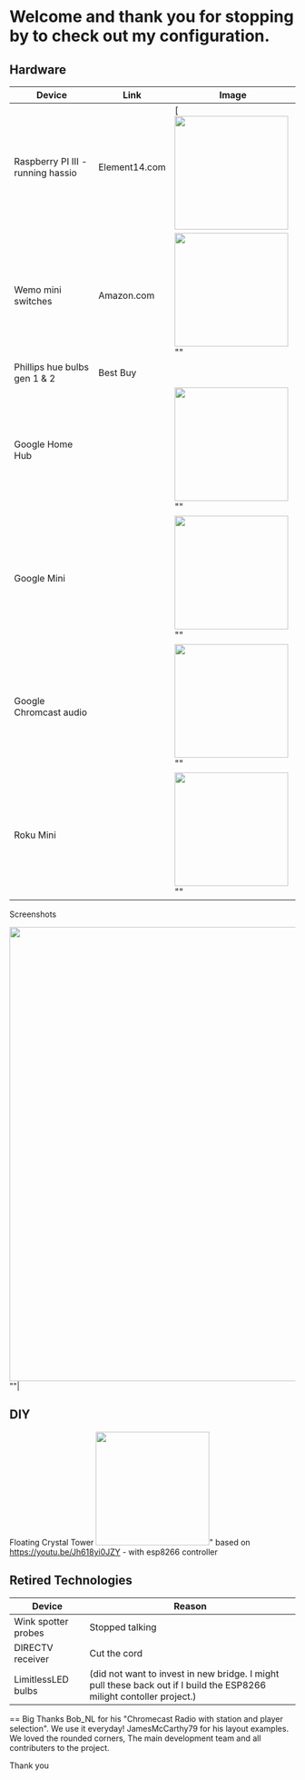 # Welcome and thank you for stopping by to check out my configuration. 


## Hardware

| Device | Link | Image |
| ------ | ------ | ------ |
|Raspberry PI III - running hassio|  Element14.com | [ <img src="https://github.com/cy1701/Home-Assistant-Configuration/blob/master/readme_images/raspberry-pi-3.png" width="200"/>|
| Wemo mini switches | Amazon.com | <img src="https://github.com/cy1701/Home-Assistant-Configuration/blob/master/readme_images/wemo.png" width="200"/>""|
|Phillips hue bulbs gen 1 & 2| Best Buy|   |
|Google Home Hub|   | <img src="https://github.com/cy1701/Home-Assistant-Configuration/blob/master/readme_images/google%20hub.jpg" width="200"/>""|
|Google Mini|    | <img src="https://github.com/cy1701/Home-Assistant-Configuration/blob/master/readme_images/google%20mini.jpg" width="200"/>""|
|Google Chromcast audio|    |  <img src="https://github.com/cy1701/Home-Assistant-Configuration/blob/master/readme_images/chromecast%20audio.jpg" width="200"/>""|
Roku Mini|    |   <img src="https://github.com/cy1701/Home-Assistant-Configuration/blob/master/readme_images/roku.jpg" width="200"/>""|

Screenshots

 <img src="https://github.com/cy1701/Home-Assistant-Configuration/blob/master//config/readme_images/screenshotrooms.png" width="800"/>""|

## DIY
Floating Crystal Tower   <img src="https://github.com/cy1701/Home-Assistant-Configuration/blob/master/readme_images/tower.jpg" width="200"/>"
based on https://youtu.be/Jh618yi0JZY - with esp8266 controller


## Retired Technologies
|Device|Reason|
| ------ |  ------ |
| Wink spotter probes| Stopped talking|
|DIRECTV receiver| Cut the cord|
|LimitlessLED bulbs| (did not want to invest in new bridge. I might pull these back out if I build the ESP8266 milight contoller project.)|

== Big Thanks
Bob_NL for his "Chromecast Radio with station and player selection". We use it everyday!
JamesMcCarthy79 for his layout examples. We loved the rounded corners,
The main development team and all contributers to the project.

Thank you

